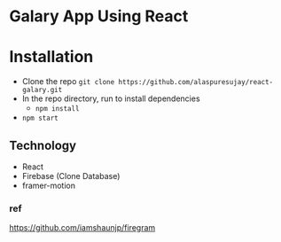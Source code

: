 # Galary App Using React

# Installation

- Clone the repo `git clone https://github.com/alaspuresujay/react-galary.git`
- In the repo directory, run to install dependencies
  - `npm install`
- `npm start`

## Technology

- React
- Firebase (Clone Database)
- framer-motion

### ref

https://github.com/iamshaunjp/firegram
